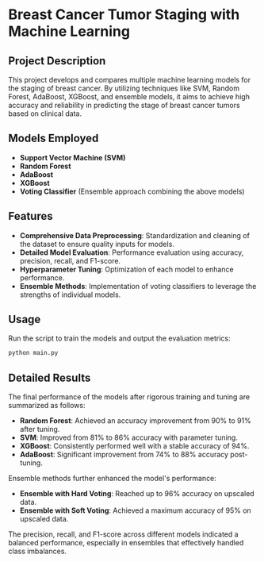 # Breast Cancer Tumor Staging with Machine Learning

## Project Description

This project develops and compares multiple machine learning models for the staging of breast cancer. By utilizing techniques like SVM, Random Forest, AdaBoost, XGBoost, and ensemble models, it aims to achieve high accuracy and reliability in predicting the stage of breast cancer tumors based on clinical data.

## Models Employed

- **Support Vector Machine (SVM)**
- **Random Forest**
- **AdaBoost**
- **XGBoost**
- **Voting Classifier** (Ensemble approach combining the above models)

## Features

- **Comprehensive Data Preprocessing**: Standardization and cleaning of the dataset to ensure quality inputs for models.
- **Detailed Model Evaluation**: Performance evaluation using accuracy, precision, recall, and F1-score.
- **Hyperparameter Tuning**: Optimization of each model to enhance performance.
- **Ensemble Methods**: Implementation of voting classifiers to leverage the strengths of individual models.

## Usage

Run the script to train the models and output the evaluation metrics:
```bash
python main.py
```

## Detailed Results

The final performance of the models after rigorous training and tuning are summarized as follows:

- **Random Forest**: Achieved an accuracy improvement from 90% to 91% after tuning.
- **SVM**: Improved from 81% to 86% accuracy with parameter tuning.
- **XGBoost**: Consistently performed well with a stable accuracy of 94%.
- **AdaBoost**: Significant improvement from 74% to 88% accuracy post-tuning.

Ensemble methods further enhanced the model's performance:
- **Ensemble with Hard Voting**: Reached up to 96% accuracy on upscaled data.
- **Ensemble with Soft Voting**: Achieved a maximum accuracy of 95% on upscaled data.

The precision, recall, and F1-score across different models indicated a balanced performance, especially in ensembles that effectively handled class imbalances.
